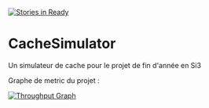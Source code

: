 [![Stories in Ready](https://badge.waffle.io/mathieumoli/CacheSimulator.png?label=ready&title=Ready)](https://waffle.io/mathieumoli/CacheSimulator)
# CacheSimulator
Un simulateur de cache pour le projet de fin d'année en Si3

Graphe de metric du projet : 

[![Throughput Graph](https://graphs.waffle.io/mathieumoli/CacheSimulator/throughput.svg)](https://waffle.io/mathieumoli/CacheSimulator/metrics) 

